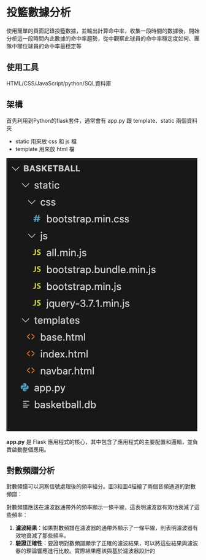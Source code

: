 # 投籃數據分析
使用簡單的頁面記錄投籃數據，並輸出計算命中率，收集一段時間的數據後，開始分析這一段時間內此數據的命中率趨勢，從中觀察此球員的命中率穩定度如何、團隊中哪位球員的命中率最穩定等
## 使用工具
HTML/CSS/JavaScript/python/SQL資料庫
## 架構
首先利用到Python的flask套件，通常會有 app.py 跟 template、static 兩個資料夾
* static 用來放 css 和 js 檔
* template 用來放 html 檔

![目前框架](image/i_1.png)

**app.py** 是 Flask 應用程式的核心，其中包含了應用程式的主要配置和邏輯，並負責啟動整個應用。





## 對數頻譜分析

對數頻譜可以洞察信號處理後的頻率組分。圖3和圖4描繪了兩個音頻通道的對數頻譜：


對數頻譜應該在濾波器通帶外的頻率顯示一條平線，這表明濾波器有效地衰減了這些頻率：

1. **濾波結果**：如果對數頻譜在濾波器的通帶外顯示了一條平線，則表明濾波器有效地衰減了那些頻率。
2. **驗證正確性**：要證明對數頻譜顯示了正確的濾波結果，可以將這些結果與濾波器的理論響應進行比較。實際結果應該與基於濾波器設計的
